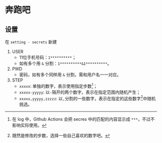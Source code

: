 # 奔跑吧

## 设置

在 `setting - secrets` 新建

1. USER
   - 11位手机号码：`1**********`；
   - 如有多个用 `&` 分割：`1**********&1**********`。
2. PWD
   - 密码，如有多个同样用 `&` 分割，需和用户名一一对应。
3. STEP
   - `xxxxx`: 单独的数字，表示使用指定步数[^1]；
   - `xxxxx-yyyyy`: 以`-`隔开的两个数字，表示在指定范围内随机产生；
   - `xxxxx,yyyyy,zzzzz`: 以`,`分割的一些数字，表示在指定的这些数字[^2]中随机挑选。


[^1]: 在 log 中，Github Actions 会把 secres 中的匹配的内容显示成 `***`，不过不影响实际使用。
[^2]: 既然是修改的步数，选择一些自己喜欢的数字吧。
